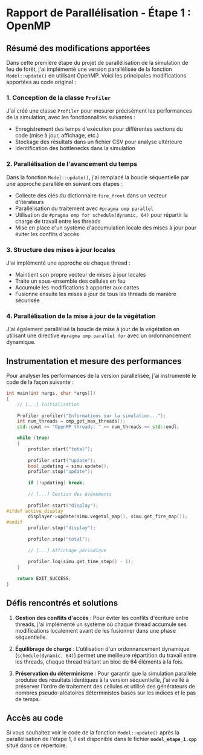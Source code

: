 # Rapport de Parallélisation - Étape 1 : OpenMP

## Résumé des modifications apportées

Dans cette première étape du projet de parallélisation de la simulation de feu de forêt, j'ai implémenté une version parallélisée de la fonction `Model::update()` en utilisant OpenMP. Voici les principales modifications apportées au code original :

### 1. Conception de la classe `Profiler`

J'ai créé une classe `Profiler` pour mesurer précisément les performances de la simulation, avec les fonctionnalités suivantes :
- Enregistrement des temps d'exécution pour différentes sections du code (mise à jour, affichage, etc.)
- Stockage des résultats dans un fichier CSV pour analyse ultérieure
- Identification des bottlenecks dans la simulation

### 2. Parallélisation de l'avancement du temps

Dans la fonction `Model::update()`, j'ai remplacé la boucle séquentielle par une approche parallèle en suivant ces étapes :
- Collecte des clés du dictionnaire `fire_front` dans un vecteur d'itérateurs
- Parallélisation du traitement avec `#pragma omp parallel`
- Utilisation de `#pragma omp for schedule(dynamic, 64)` pour répartir la charge de travail entre les threads
- Mise en place d'un système d'accumulation locale des mises à jour pour éviter les conflits d'accès

### 3. Structure des mises à jour locales

J'ai implémenté une approche où chaque thread :
- Maintient son propre vecteur de mises à jour locales
- Traite un sous-ensemble des cellules en feu
- Accumule les modifications à apporter aux cartes
- Fusionne ensuite les mises à jour de tous les threads de manière sécurisée

### 4. Parallélisation de la mise à jour de la végétation

J'ai également parallélisé la boucle de mise à jour de la végétation en utilisant une directive `#pragma omp parallel for` avec un ordonnancement dynamique.

## Instrumentation et mesure des performances

Pour analyser les performances de la version parallelisée, j'ai instrumenté le code de la façon suivante :

```cpp
int main(int nargs, char *args[])
{
    // [...] Initialisation
    
    Profiler profiler("Informations sur la simulation...");
    int num_threads = omp_get_max_threads();
    std::cout << "OpenMP threads: " << num_threads << std::endl;

    while (true)
    {
        profiler.start("total");
        
        profiler.start("update");
        bool updating = simu.update();
        profiler.stop("update");
        
        if (!updating) break;
        
        // [...] Gestion des événements
        
        profiler.start("display");
#ifdef active_display
        displayer->update(simu.vegetal_map(), simu.get_fire_map());
#endif
        profiler.stop("display");
        
        profiler.stop("total");
        
        // [...] Affichage périodique
        
        profiler.log(simu.get_time_step() - 1);
    }
    
    return EXIT_SUCCESS;
}
```

## Défis rencontrés et solutions

1. **Gestion des conflits d'accès** : Pour éviter les conflits d'écriture entre threads, j'ai implémenté un système où chaque thread accumule ses modifications localement avant de les fusionner dans une phase séquentielle.

2. **Équilibrage de charge** : L'utilisation d'un ordonnancement dynamique (`schedule(dynamic, 64)`) permet une meilleure répartition du travail entre les threads, chaque thread traitant un bloc de 64 éléments à la fois.

3. **Préservation du déterminisme** : Pour garantir que la simulation parallèle produise des résultats identiques à la version séquentielle, j'ai veillé à préserver l'ordre de traitement des cellules et utilisé des générateurs de nombres pseudo-aléatoires déterministes basés sur les indices et le pas de temps.

## Accès au code

Si vous souhaitez voir le code de la fonction `Model::update()` après la parallélisation de l'étape 1, il est disponible dans le fichier **`model_etape_1.cpp`** situé dans ce répertoire.

